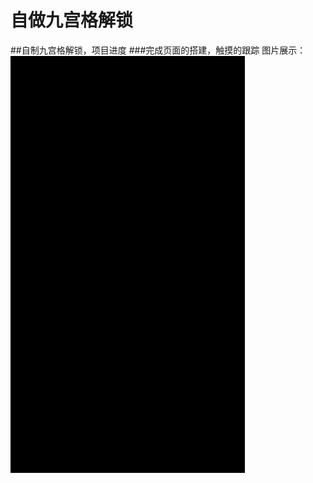# 自做九宫格解锁
##自制九宫格解锁，项目进度
###完成页面的搭建，触摸的跟踪
图片展示：
![](https://github.com/lavender1026/Five-direction-pad/blob/master/%E8%87%AA%E5%81%9A%E4%B9%9D%E5%AE%AB%E6%A0%BC%E8%A7%A3%E9%94%81/1.gif)  



